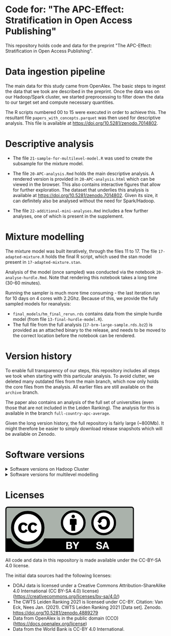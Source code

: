 # Code for: "The APC-Effect: Stratification in Open Access Publishing"

This repository holds code and data for the preprint "The APC-Effect:
Stratification in Open Access Publishing".

# Data ingestion pipeline

The main data for this study came from OpenAlex. The basic steps to ingest the
data that we took are described in the preprint. Once the data was on our
Hadoop/Spark cluster, we started preprocessing to filter down the data to our
target set and compute necessary quantities.

The R scripts numbered 00 to 15 were executed in order to achieve this. The
resultant file `papers_with_concepts.parquet` was then used for descriptive
analysis. This file is available at https://doi.org/10.5281/zenodo.7014802.

# Descriptive analysis

-   The file `21-sample-for-multilevel-model.R` was used to create the subsample
    for the mixture model.

-   The file `20-APC-analysis.Rmd` holds the main descriptive analysis. A rendered
version is provided in `20-APC-analysis.html` which can be viewed in the browser.
This also contains interactive figures that allow for further exploration. The 
dataset that underlies this analysis is available at https://doi.org/10.5281/zenodo.7014802.
Given its size, it can definitely also be analysed without the need for 
Spark/Hadoop.

- The file `22-additional-mini-analyses.Rmd` includes a few further analyses, one
of which is present in the supplement.

# Mixture modelling
The mixture model was built iteratively, through the files 11 to 17. The file
`17-adapted-mixture.R` holds the final R script, which used the stan model present
in `17-adapted-mixture.stan`. 

Analysis of the model (once sampled) was conducted via the notebook 
`20-analyse-hurdle.Rmd`. Note that rendering this notebook takes a long time
(30-60 minutes). 

Running the sampler is much more time consuming - the last iteration ran for 10
days on 4 cores with 2.2Ghz. Because of this, we provide the fully sampled models
for reanalysis:

- `final_models/hm_final_rerun.rds` contains data from the simple hurdle model
(from file `13-final-hurdle-model.R`).
- The full file from the full analysis (`17-brm-large-sample.rds.bz2`) is provided
as an attached binary to the release, and needs to be moved to the correct location
before the notebook can be rendered.

# Version history
To enable full transparency of our steps, this repository includes all steps we
took when starting with this particular analysis. To avoid clutter, we deleted
many outdated files from the main branch, which now only holds the core files
from the analysis. All earlier files are still available on the `archive` branch.

The paper also contains an analysis of the full set of universities (even those
that are not included in the Leiden Ranking). The analysis for this is available
in the branch `full-country-apc-average`. 

Given the long version history, the full repository is fairly large (~800Mb). It
might therefore be easier to simply download release snapshots which will be 
available on Zenodo.

# Software versions
<details>
  <summary>Software versions on Hadoop Cluster</summary>
  We used Spark2 (v2.3.2) to conduct computations. The full session info is as
  follows:

```r
─ Session info ───────────────────────────────────────────────────────────────
 setting  value
 version  R version 3.6.0 (2019-04-26)
 os       CentOS Linux 7 (Core)
 system   x86_64, linux-gnu
 ui       RStudio
 language (EN)
 collate  en_US.UTF-8
 ctype    en_US.UTF-8
 tz       Europe/Vienna
 date     2022-10-13
 rstudio  1.1.456 (server)
 pandoc   NA

─ Packages ─────────────────────────────────────────────────────────────────────
 package     * version date (UTC) lib source
 arrow       * 4.0.1   2021-05-28 [1] CRAN (R 3.6.0)
 assertthat    0.2.1   2019-03-21 [1] CRAN (R 3.6.0)
 backports     1.4.1   2021-12-13 [1] CRAN (R 3.6.0)
 base64enc     0.1-3   2015-07-28 [1] CRAN (R 3.6.0)
 bit           4.0.4   2020-08-04 [1] CRAN (R 3.6.0)
 bit64         4.0.5   2020-08-30 [1] CRAN (R 3.6.0)
 brio          1.1.3   2021-11-30 [1] CRAN (R 3.6.0)
 broom         0.7.12  2022-01-28 [1] CRAN (R 3.6.0)
 cachem        1.0.6   2021-08-19 [1] CRAN (R 3.6.0)
 callr         3.7.0   2021-04-20 [1] CRAN (R 3.6.0)
 cellranger    1.1.0   2016-07-27 [1] CRAN (R 3.6.0)
 cli           3.3.0   2022-04-25 [1] CRAN (R 3.6.0)
 colorspace  * 2.0-2   2021-06-24 [1] CRAN (R 3.6.0)
 crayon        1.5.1   2022-03-26 [1] CRAN (R 3.6.0)
 DBI           1.1.2   2021-12-20 [1] CRAN (R 3.6.0)
 dbplyr        2.1.1   2021-04-06 [1] CRAN (R 3.6.0)
 desc          1.4.1   2022-03-06 [1] CRAN (R 3.6.0)
 devtools      2.4.3   2021-11-30 [1] CRAN (R 3.6.0)
 digest        0.6.29  2021-12-01 [1] CRAN (R 3.6.0)
 dplyr       * 1.0.9   2022-04-28 [1] CRAN (R 3.6.0)
 ellipsis      0.3.2   2021-04-29 [1] CRAN (R 3.6.0)
 fansi         1.0.3   2022-03-24 [1] CRAN (R 3.6.0)
 fastmap       1.1.0   2021-01-25 [1] CRAN (R 3.6.0)
 forcats     * 0.5.1   2021-01-27 [1] CRAN (R 3.6.0)
 forge         0.2.0   2019-02-26 [1] CRAN (R 3.6.0)
 fs            1.5.2   2021-12-08 [1] CRAN (R 3.6.0)
 generics      0.1.2   2022-01-31 [1] CRAN (R 3.6.0)
 ggplot2     * 3.3.5   2021-06-25 [1] CRAN (R 3.6.0)
 ggrepel     * 0.9.1   2021-01-15 [1] CRAN (R 3.6.0)
 glue          1.6.2   2022-02-24 [1] CRAN (R 3.6.0)
 gtable        0.3.0   2019-03-25 [1] CRAN (R 3.6.0)
 haven         2.4.3   2021-08-04 [1] CRAN (R 3.6.0)
 hms           1.1.1   2021-09-26 [1] CRAN (R 3.6.0)
 htmltools     0.5.2   2021-08-25 [1] CRAN (R 3.6.0)
 htmlwidgets   1.5.4   2021-09-08 [1] CRAN (R 3.6.0)
 httr          1.4.2   2020-07-20 [1] CRAN (R 3.6.0)
 jsonlite      1.8.0   2022-02-22 [1] CRAN (R 3.6.0)
 knitr         1.37    2021-12-16 [1] CRAN (R 3.6.0)
 lifecycle     1.0.1   2021-09-24 [1] CRAN (R 3.6.0)
 lubridate     1.8.0   2021-10-07 [1] CRAN (R 3.6.0)
 magrittr      2.0.3   2022-03-30 [1] CRAN (R 3.6.0)
 memoise       2.0.1   2021-11-26 [1] CRAN (R 3.6.0)
 modelr        0.1.8   2020-05-19 [1] CRAN (R 3.6.0)
 munsell       0.5.0   2018-06-12 [1] CRAN (R 3.6.0)
 patchwork   * 1.1.1   2020-12-17 [1] CRAN (R 3.6.0)
 pillar        1.7.0   2022-02-01 [1] CRAN (R 3.6.0)
 pkgbuild      1.3.1   2021-12-20 [1] CRAN (R 3.6.0)
 pkgconfig     2.0.3   2019-09-22 [1] CRAN (R 3.6.0)
 pkgload       1.2.4   2021-11-30 [1] CRAN (R 3.6.0)
 prettyunits   1.1.1   2020-01-24 [1] CRAN (R 3.6.0)
 processx      3.5.3   2022-03-25 [1] CRAN (R 3.6.0)
 ps            1.7.0   2022-04-23 [1] CRAN (R 3.6.0)
 purrr       * 0.3.4   2020-04-17 [1] CRAN (R 3.6.0)
 r2d3          0.2.5   2020-12-18 [1] CRAN (R 3.6.0)
 R6            2.5.1   2021-08-19 [1] CRAN (R 3.6.0)
 Rcpp          1.0.8   2022-01-13 [1] CRAN (R 3.6.0)
 readr       * 2.1.2   2022-01-30 [1] CRAN (R 3.6.0)
 readxl        1.3.1   2019-03-13 [1] CRAN (R 3.6.0)
 remotes       2.4.2   2021-11-30 [1] CRAN (R 3.6.0)
 reprex        2.0.1   2021-08-05 [1] CRAN (R 3.6.0)
 RJSONIO       1.3-1.6 2021-09-16 [1] CRAN (R 3.6.0)
 rlang         1.0.2   2022-03-04 [1] CRAN (R 3.6.0)
 rprojroot     2.0.3   2022-04-02 [1] CRAN (R 3.6.0)
 rstudioapi    0.13    2020-11-12 [1] CRAN (R 3.6.0)
 rvest         1.0.2   2021-10-16 [1] CRAN (R 3.6.0)
 scales      * 1.1.1   2020-05-11 [1] CRAN (R 3.6.0)
 sessioninfo   1.2.2   2021-12-06 [1] CRAN (R 3.6.0)
 sparklyr    * 1.7.5   2022-02-02 [1] CRAN (R 3.6.0)
 stringi       1.7.6   2021-11-29 [1] CRAN (R 3.6.0)
 stringr     * 1.4.0   2019-02-10 [1] CRAN (R 3.6.0)
 testthat      3.1.4   2022-04-26 [1] CRAN (R 3.6.0)
 tibble      * 3.1.6   2021-11-07 [1] CRAN (R 3.6.0)
 tidyr       * 1.2.0   2022-02-01 [1] CRAN (R 3.6.0)
 tidyselect    1.1.2   2022-02-21 [1] CRAN (R 3.6.0)
 tidyverse   * 1.3.1   2021-04-15 [1] CRAN (R 3.6.0)
 tzdb          0.2.0   2021-10-27 [1] CRAN (R 3.6.0)
 usethis       2.1.5   2021-12-09 [1] CRAN (R 3.6.0)
 utf8          1.2.2   2021-07-24 [1] CRAN (R 3.6.0)
 vctrs         0.4.1   2022-04-13 [1] CRAN (R 3.6.0)
 WDI         * 2.7.7   2022-07-16 [1] CRAN (R 3.6.0)
 withr         2.5.0   2022-03-03 [1] CRAN (R 3.6.0)
 xfun          0.29    2021-12-14 [1] CRAN (R 3.6.0)
 xml2          1.3.3   2021-11-30 [1] CRAN (R 3.6.0)
 yaml          2.2.2   2022-01-25 [1] CRAN (R 3.6.0)
```

</details>

<details>
  <summary>Software versions for multilevel modelling</summary>
```r
─ Session info ─────────────────────────────────────────────────────────────────
 setting  value
 version  R version 4.1.2 (2021-11-01)
 os       Ubuntu 22.04.1 LTS
 system   x86_64, linux-gnu
 ui       RStudio
 language (EN)
 collate  de_AT.UTF-8
 ctype    de_AT.UTF-8
 tz       Europe/Vienna
 date     2022-10-13
 rstudio  2022.07.0+548 Spotted Wakerobin (server)
 pandoc   NA

─ Packages ─────────────────────────────────────────────────────────────────────
 package        * version  date (UTC) lib source
 abind            1.4-5    2016-07-21 [1] CRAN (R 4.1.2)
 assertthat       0.2.1    2019-03-21 [1] CRAN (R 4.1.2)
 backports        1.4.1    2021-12-13 [1] CRAN (R 4.1.2)
 base64enc        0.1-3    2015-07-28 [1] CRAN (R 4.1.2)
 bayesplot        1.9.0    2022-03-10 [1] CRAN (R 4.1.2)
 bridgesampling   1.1-2    2021-04-16 [1] CRAN (R 4.1.2)
 brms           * 2.17.0   2022-04-13 [1] CRAN (R 4.1.2)
 Brobdingnag      1.2-7    2022-02-03 [1] CRAN (R 4.1.2)
 broom            1.0.0    2022-07-01 [1] CRAN (R 4.1.2)
 callr            3.7.0    2021-04-20 [1] CRAN (R 4.1.2)
 cellranger       1.1.0    2016-07-27 [1] CRAN (R 4.1.2)
 checkmate        2.1.0    2022-04-21 [1] CRAN (R 4.1.2)
 cli              3.4.1    2022-09-23 [1] CRAN (R 4.1.2)
 cmdstanr       * 0.5.2    2022-07-11 [1] local
 coda             0.19-4   2020-09-30 [1] CRAN (R 4.1.2)
 codetools        0.2-18   2020-11-04 [4] CRAN (R 4.0.3)
 colorspace       2.0-3    2022-02-21 [1] CRAN (R 4.1.2)
 colourpicker     1.1.1    2021-10-04 [1] CRAN (R 4.1.2)
 crayon           1.5.1    2022-03-26 [1] CRAN (R 4.1.2)
 crosstalk        1.2.0    2021-11-04 [1] CRAN (R 4.1.2)
 DBI              1.1.3    2022-06-18 [1] CRAN (R 4.1.2)
 dbplyr           2.2.1    2022-06-27 [1] CRAN (R 4.1.2)
 digest           0.6.29   2021-12-01 [1] CRAN (R 4.1.2)
 distributional   0.3.0    2022-01-05 [1] CRAN (R 4.1.2)
 dplyr          * 1.0.9    2022-04-28 [1] CRAN (R 4.1.2)
 DT               0.23     2022-05-10 [1] CRAN (R 4.1.2)
 dygraphs         1.1.1.6  2018-07-11 [1] CRAN (R 4.1.2)
 ellipsis         0.3.2    2021-04-29 [1] CRAN (R 4.1.2)
 fansi            1.0.3    2022-03-24 [1] CRAN (R 4.1.2)
 farver           2.1.1    2022-07-06 [1] CRAN (R 4.1.2)
 fastmap          1.1.0    2021-01-25 [1] CRAN (R 4.1.2)
 forcats        * 0.5.1    2021-01-27 [1] CRAN (R 4.1.2)
 fs               1.5.2    2021-12-08 [1] CRAN (R 4.1.2)
 generics         0.1.3    2022-07-05 [1] CRAN (R 4.1.2)
 ggplot2        * 3.3.6    2022-05-03 [1] CRAN (R 4.1.2)
 ggridges         0.5.3    2021-01-08 [1] CRAN (R 4.1.2)
 glue             1.6.2    2022-02-24 [1] CRAN (R 4.1.2)
 gridExtra        2.3      2017-09-09 [1] CRAN (R 4.1.2)
 gtable           0.3.0    2019-03-25 [1] CRAN (R 4.1.2)
 gtools           3.9.2.2  2022-06-13 [1] CRAN (R 4.1.2)
 haven            2.5.0    2022-04-15 [1] CRAN (R 4.1.2)
 hms              1.1.1    2021-09-26 [1] CRAN (R 4.1.2)
 htmltools        0.5.2    2021-08-25 [1] CRAN (R 4.1.2)
 htmlwidgets      1.5.4    2021-09-08 [1] CRAN (R 4.1.2)
 httpuv           1.6.5    2022-01-05 [1] CRAN (R 4.1.2)
 httr             1.4.3    2022-05-04 [1] CRAN (R 4.1.2)
 igraph           1.3.2    2022-06-13 [1] CRAN (R 4.1.2)
 inline           0.3.19   2021-05-31 [1] CRAN (R 4.1.2)
 jsonlite         1.8.0    2022-02-22 [1] CRAN (R 4.1.2)
 knitr            1.39     2022-04-26 [1] CRAN (R 4.1.2)
 later            1.3.0    2021-08-18 [1] CRAN (R 4.1.2)
 lattice          0.20-45  2021-09-22 [4] CRAN (R 4.1.1)
 lifecycle        1.0.1    2021-09-24 [1] CRAN (R 4.1.2)
 loo              2.5.1    2022-03-24 [1] CRAN (R 4.1.2)
 lubridate        1.8.0    2021-10-07 [1] CRAN (R 4.1.2)
 magrittr         2.0.3    2022-03-30 [1] CRAN (R 4.1.2)
 markdown         1.1      2019-08-07 [1] CRAN (R 4.1.2)
 Matrix           1.4-0    2021-12-08 [4] CRAN (R 4.1.2)
 matrixStats      0.62.0   2022-04-19 [1] CRAN (R 4.1.2)
 mime             0.12     2021-09-28 [1] CRAN (R 4.1.2)
 miniUI           0.1.1.1  2018-05-18 [1] CRAN (R 4.1.2)
 modelr           0.1.8    2020-05-19 [1] CRAN (R 4.1.2)
 munsell          0.5.0    2018-06-12 [1] CRAN (R 4.1.2)
 mvtnorm          1.1-3    2021-10-08 [1] CRAN (R 4.1.2)
 nlme             3.1-155  2022-01-13 [4] CRAN (R 4.1.2)
 pillar           1.7.0    2022-02-01 [1] CRAN (R 4.1.2)
 pkgbuild         1.3.1    2021-12-20 [1] CRAN (R 4.1.2)
 pkgconfig        2.0.3    2019-09-22 [1] CRAN (R 4.1.2)
 plyr             1.8.7    2022-03-24 [1] CRAN (R 4.1.2)
 posterior        1.2.2    2022-06-09 [1] CRAN (R 4.1.2)
 prettyunits      1.1.1    2020-01-24 [1] CRAN (R 4.1.2)
 processx         3.7.0    2022-07-07 [1] CRAN (R 4.1.2)
 promises         1.2.0.1  2021-02-11 [1] CRAN (R 4.1.2)
 ps               1.7.1    2022-06-18 [1] CRAN (R 4.1.2)
 purrr          * 0.3.4    2020-04-17 [1] CRAN (R 4.1.2)
 R6               2.5.1    2021-08-19 [1] CRAN (R 4.1.2)
 Rcpp           * 1.0.9    2022-07-08 [1] CRAN (R 4.1.2)
 RcppParallel     5.1.5    2022-01-05 [1] CRAN (R 4.1.2)
 readr          * 2.1.2    2022-01-30 [1] CRAN (R 4.1.2)
 readxl           1.4.0    2022-03-28 [1] CRAN (R 4.1.2)
 reprex           2.0.1    2021-08-05 [1] CRAN (R 4.1.2)
 reshape2         1.4.4    2020-04-09 [1] CRAN (R 4.1.2)
 rlang            1.0.6    2022-09-24 [1] CRAN (R 4.1.2)
 rstan            2.21.5   2022-04-11 [1] CRAN (R 4.1.2)
 rstantools       2.2.0    2022-04-08 [1] CRAN (R 4.1.2)
 rstudioapi       0.13     2020-11-12 [1] CRAN (R 4.1.2)
 rvest            1.0.2    2021-10-16 [1] CRAN (R 4.1.2)
 scales           1.2.0    2022-04-13 [1] CRAN (R 4.1.2)
 sessioninfo      1.2.2    2021-12-06 [1] CRAN (R 4.1.2)
 shiny            1.7.1    2021-10-02 [1] CRAN (R 4.1.2)
 shinyjs          2.1.0    2021-12-23 [1] CRAN (R 4.1.2)
 shinystan        2.6.0    2022-03-03 [1] CRAN (R 4.1.2)
 shinythemes      1.2.0    2021-01-25 [1] CRAN (R 4.1.2)
 StanHeaders      2.21.0-7 2020-12-17 [1] CRAN (R 4.1.2)
 stringi          1.7.8    2022-07-11 [1] CRAN (R 4.1.2)
 stringr        * 1.4.0    2019-02-10 [1] CRAN (R 4.1.2)
 tensorA          0.36.2   2020-11-19 [1] CRAN (R 4.1.2)
 threejs          0.3.3    2020-01-21 [1] CRAN (R 4.1.2)
 tibble         * 3.1.7    2022-05-03 [1] CRAN (R 4.1.2)
 tidyr          * 1.2.0    2022-02-01 [1] CRAN (R 4.1.2)
 tidyselect       1.1.2    2022-02-21 [1] CRAN (R 4.1.2)
 tidyverse      * 1.3.1    2021-04-15 [1] CRAN (R 4.1.2)
 tzdb             0.3.0    2022-03-28 [1] CRAN (R 4.1.2)
 utf8             1.2.2    2021-07-24 [1] CRAN (R 4.1.2)
 vctrs            0.4.1    2022-04-13 [1] CRAN (R 4.1.2)
 withr            2.5.0    2022-03-03 [1] CRAN (R 4.1.2)
 xfun             0.31     2022-05-10 [1] CRAN (R 4.1.2)
 xml2             1.3.3    2021-11-30 [1] CRAN (R 4.1.2)
 xtable           1.8-4    2019-04-21 [1] CRAN (R 4.1.2)
 xts              0.12.1   2020-09-09 [1] CRAN (R 4.1.2)
 zoo              1.8-10   2022-04-15 [1] CRAN (R 4.1.2)
```
</details>

<details>
  <summary>Software versions for analysing mixture model</summary>
  The analysis of the mixture model was last rendered with the following versions
```r
─ Session info ─────────────────────────────────────────────────────────────────
 setting  value
 version  R version 4.2.1 (2022-06-23 ucrt)
 os       Windows 10 x64 (build 19044)
 system   x86_64, mingw32
 ui       RStudio
 language (EN)
 collate  German_Austria.utf8
 ctype    German_Austria.utf8
 tz       Europe/Berlin
 date     2022-10-13
 rstudio  2022.07.1+554 Spotted Wakerobin (desktop)
 pandoc   2.11.0.2 @ C:\\Users\\tklebel\\AppData\\Local\\Pandoc\\pandoc.exe

─ Packages ─────────────────────────────────────────────────────────────────────
 ! package         * version  date (UTC) lib source
   abind             1.4-5    2016-07-21 [1] CRAN (R 4.2.0)
   arrayhelpers      1.1-0    2020-02-04 [1] CRAN (R 4.2.1)
   assertthat        0.2.1    2019-03-21 [1] CRAN (R 4.2.1)
   backports         1.4.1    2021-12-13 [1] CRAN (R 4.2.0)
   base64enc         0.1-3    2015-07-28 [1] CRAN (R 4.2.0)
   bayesplot       * 1.9.0    2022-03-10 [1] CRAN (R 4.2.1)
   bridgesampling    1.1-2    2021-04-16 [1] CRAN (R 4.2.1)
   brms            * 2.18.0   2022-09-19 [1] CRAN (R 4.2.1)
   Brobdingnag       1.2-7    2022-02-03 [1] CRAN (R 4.2.1)
   broom             1.0.1    2022-08-29 [1] CRAN (R 4.2.1)
   callr             3.7.2    2022-08-22 [1] CRAN (R 4.2.1)
   cellranger        1.1.0    2016-07-27 [1] CRAN (R 4.2.1)
   checkmate         2.1.0    2022-04-21 [1] CRAN (R 4.2.1)
   cli               3.4.0    2022-09-08 [1] CRAN (R 4.2.1)
   coda              0.19-4   2020-09-30 [1] CRAN (R 4.2.1)
   codetools         0.2-18   2020-11-04 [2] CRAN (R 4.2.1)
   colorspace      * 2.0-3    2022-02-21 [1] CRAN (R 4.2.1)
   colourpicker      1.1.1    2021-10-04 [1] CRAN (R 4.2.1)
   crayon            1.5.1    2022-03-26 [1] CRAN (R 4.2.1)
   crosstalk         1.2.0    2021-11-04 [1] CRAN (R 4.2.1)
   data.table        1.14.2   2021-09-27 [1] CRAN (R 4.2.1)
   DBI               1.1.3    2022-06-18 [1] CRAN (R 4.2.1)
   dbplyr            2.2.1    2022-06-27 [1] CRAN (R 4.2.1)
   digest            0.6.29   2021-12-01 [1] CRAN (R 4.2.1)
   distributional    0.3.1    2022-09-02 [1] CRAN (R 4.2.1)
   dplyr           * 1.0.10   2022-09-01 [1] CRAN (R 4.2.1)
   DT                0.25     2022-09-12 [1] CRAN (R 4.2.1)
   dygraphs          1.1.1.6  2018-07-11 [1] CRAN (R 4.2.1)
   ellipsis          0.3.2    2021-04-29 [1] CRAN (R 4.2.1)
   extrafont         0.18     2022-04-12 [1] CRAN (R 4.2.0)
   extrafontdb       1.0      2012-06-11 [1] CRAN (R 4.2.0)
   fansi             1.0.3    2022-03-24 [1] CRAN (R 4.2.1)
   farver            2.1.1    2022-07-06 [1] CRAN (R 4.2.1)
   fastmap           1.1.0    2021-01-25 [1] CRAN (R 4.2.1)
   forcats         * 0.5.2    2022-08-19 [1] CRAN (R 4.2.1)
   fs                1.5.2    2021-12-08 [1] CRAN (R 4.2.1)
   gargle            1.2.1    2022-09-08 [1] CRAN (R 4.2.1)
   generics          0.1.3    2022-07-05 [1] CRAN (R 4.2.1)
   ggdist            3.2.0    2022-07-19 [1] CRAN (R 4.2.1)
   ggplot2         * 3.3.6    2022-05-03 [1] CRAN (R 4.2.1)
   ggrepel           0.9.1    2021-01-15 [1] CRAN (R 4.2.1)
   ggridges          0.5.4    2022-09-26 [1] CRAN (R 4.2.1)
   glue              1.6.2    2022-02-24 [1] CRAN (R 4.2.1)
   googledrive       2.0.0    2021-07-08 [1] CRAN (R 4.2.1)
   googlesheets4     1.0.1    2022-08-13 [1] CRAN (R 4.2.1)
   gridExtra         2.3      2017-09-09 [1] CRAN (R 4.2.1)
   gtable            0.3.1    2022-09-01 [1] CRAN (R 4.2.1)
   gtools            3.9.3    2022-07-11 [1] CRAN (R 4.2.1)
   haven             2.5.1    2022-08-22 [1] CRAN (R 4.2.1)
   here              1.0.1    2020-12-13 [1] CRAN (R 4.2.1)
   hms               1.1.2    2022-08-19 [1] CRAN (R 4.2.1)
   htmltools         0.5.3    2022-07-18 [1] CRAN (R 4.2.1)
   htmlwidgets       1.5.4    2021-09-08 [1] CRAN (R 4.2.1)
   httpuv            1.6.6    2022-09-08 [1] CRAN (R 4.2.1)
   httr              1.4.4    2022-08-17 [1] CRAN (R 4.2.1)
   igraph            1.3.4    2022-07-19 [1] CRAN (R 4.2.1)
   inline            0.3.19   2021-05-31 [1] CRAN (R 4.2.1)
   jsonlite          1.8.0    2022-02-22 [1] CRAN (R 4.2.1)
   knitr             1.40     2022-08-24 [1] CRAN (R 4.2.1)
   later             1.3.0    2021-08-18 [1] CRAN (R 4.2.1)
   lattice           0.20-45  2021-09-22 [2] CRAN (R 4.2.1)
   lazyeval          0.2.2    2019-03-15 [1] CRAN (R 4.2.1)
   lifecycle         1.0.2    2022-09-09 [1] CRAN (R 4.2.1)
   loo               2.5.1    2022-03-24 [1] CRAN (R 4.2.1)
   lubridate         1.8.0    2021-10-07 [1] CRAN (R 4.2.1)
   magrittr          2.0.3    2022-03-30 [1] CRAN (R 4.2.1)
   marginaleffects * 0.7.1    2022-09-25 [1] CRAN (R 4.2.1)
   markdown          1.1      2019-08-07 [1] CRAN (R 4.2.1)
   Matrix            1.4-1    2022-03-23 [2] CRAN (R 4.2.1)
   matrixStats       0.62.0   2022-04-19 [1] CRAN (R 4.2.1)
   MetBrewer       * 0.2.0    2022-03-21 [1] CRAN (R 4.2.1)
   mime              0.12     2021-09-28 [1] CRAN (R 4.2.0)
   miniUI            0.1.1.1  2018-05-18 [1] CRAN (R 4.2.1)
   modelr          * 0.1.9    2022-08-19 [1] CRAN (R 4.2.1)
   munsell           0.5.0    2018-06-12 [1] CRAN (R 4.2.1)
   mvtnorm           1.1-3    2021-10-08 [1] CRAN (R 4.2.0)
   nlme              3.1-157  2022-03-25 [2] CRAN (R 4.2.1)
   pillar            1.8.1    2022-08-19 [1] CRAN (R 4.2.1)
   pkgbuild          1.3.1    2021-12-20 [1] CRAN (R 4.2.1)
   pkgconfig         2.0.3    2019-09-22 [1] CRAN (R 4.2.1)
   plotly            4.10.0   2021-10-09 [1] CRAN (R 4.2.1)
   plyr              1.8.7    2022-03-24 [1] CRAN (R 4.2.1)
   posterior         1.3.1    2022-09-06 [1] CRAN (R 4.2.1)
   prettyunits       1.1.1    2020-01-24 [1] CRAN (R 4.2.1)
   processx          3.7.0    2022-07-07 [1] CRAN (R 4.2.1)
   promises          1.2.0.1  2021-02-11 [1] CRAN (R 4.2.1)
   prompt            1.0.1    2021-03-12 [1] CRAN (R 4.2.1)
   ps                1.7.1    2022-06-18 [1] CRAN (R 4.2.1)
   purrr           * 0.3.4    2020-04-17 [1] CRAN (R 4.2.1)
   R6                2.5.1    2021-08-19 [1] CRAN (R 4.2.1)
   Rcpp            * 1.0.9    2022-07-08 [1] CRAN (R 4.2.1)
 D RcppParallel      5.1.5    2022-01-05 [1] CRAN (R 4.2.1)
   readr           * 2.1.2    2022-01-30 [1] CRAN (R 4.2.1)
   readxl            1.4.1    2022-08-17 [1] CRAN (R 4.2.1)
   reprex            2.0.2    2022-08-17 [1] CRAN (R 4.2.1)
   reshape2          1.4.4    2020-04-09 [1] CRAN (R 4.2.1)
   rlang             1.0.5    2022-08-31 [1] CRAN (R 4.2.1)
   rprojroot         2.0.3    2022-04-02 [1] CRAN (R 4.2.1)
   rstan             2.21.7   2022-09-08 [1] CRAN (R 4.2.1)
   rstantools        2.2.0    2022-04-08 [1] CRAN (R 4.2.1)
   rstudioapi        0.14     2022-08-22 [1] CRAN (R 4.2.1)
   Rttf2pt1          1.3.8    2020-01-10 [1] CRAN (R 4.2.1)
   rvest             1.0.3    2022-08-19 [1] CRAN (R 4.2.1)
   scales          * 1.2.1    2022-08-20 [1] CRAN (R 4.2.1)
   sessioninfo       1.2.2    2021-12-06 [1] CRAN (R 4.2.1)
   shiny             1.7.2    2022-07-19 [1] CRAN (R 4.2.1)
   shinyjs           2.1.0    2021-12-23 [1] CRAN (R 4.2.1)
   shinystan         2.6.0    2022-03-03 [1] CRAN (R 4.2.1)
   shinythemes       1.2.0    2021-01-25 [1] CRAN (R 4.2.1)
   StanHeaders       2.21.0-7 2020-12-17 [1] CRAN (R 4.2.1)
   stringi           1.7.8    2022-07-11 [1] CRAN (R 4.2.1)
   stringr         * 1.4.1    2022-08-20 [1] CRAN (R 4.2.1)
   svUnit            1.0.6    2021-04-19 [1] CRAN (R 4.2.1)
   tensorA           0.36.2   2020-11-19 [1] CRAN (R 4.2.0)
   threejs           0.3.3    2020-01-21 [1] CRAN (R 4.2.1)
   tibble          * 3.1.8    2022-07-22 [1] CRAN (R 4.2.1)
   tidybayes       * 3.0.2    2022-01-05 [1] CRAN (R 4.2.1)
   tidyr           * 1.2.1    2022-09-08 [1] CRAN (R 4.2.1)
   tidyselect        1.1.2    2022-02-21 [1] CRAN (R 4.2.1)
   tidyverse       * 1.3.2    2022-07-18 [1] CRAN (R 4.2.1)
   tzdb              0.3.0    2022-03-28 [1] CRAN (R 4.2.1)
   utf8              1.2.2    2021-07-24 [1] CRAN (R 4.2.1)
   vctrs             0.4.1    2022-04-13 [1] CRAN (R 4.2.1)
   viridisLite       0.4.1    2022-08-22 [1] CRAN (R 4.2.1)
   WDI             * 2.7.8    2022-09-25 [1] CRAN (R 4.2.1)
   withr             2.5.0    2022-03-03 [1] CRAN (R 4.2.1)
   xfun              0.33     2022-09-12 [1] CRAN (R 4.2.1)
   xml2              1.3.3    2021-11-30 [1] CRAN (R 4.2.1)
   xtable            1.8-4    2019-04-21 [1] CRAN (R 4.2.1)
   xts               0.12.1   2020-09-09 [1] CRAN (R 4.2.1)
   zoo               1.8-11   2022-09-17 [1] CRAN (R 4.2.1)

 D ── DLL MD5 mismatch, broken installation.
```
</details>


# Licenses

![](license.png)

All code and data in this repository is made available under the CC-BY-SA 4.0
license.

The initial data sources had the following licenses:

-   DOAJ data is licensed under a Creative Commons Attribution-ShareAlike 4.0
    International (CC BY-SA 4.0) license)
    (<https://creativecommons.org/licenses/by-sa/4.0/>)
-   The CWTS Leiden Ranking 2021 is licensed under CC-BY. Citation: Van Eck,
    Nees Jan. (2021). CWTS Leiden Ranking 2021 [Data set]. Zenodo.
    <https://doi.org/10.5281/zenodo.4889279>
-   Data from OpenAlex is in the public domain (CCO)
    (<https://docs.openalex.org/license>)
-   Data from the World Bank is CC-BY 4.0 International.
